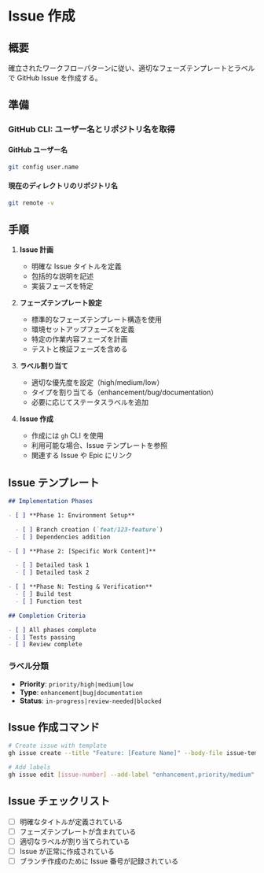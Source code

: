 # Issue 作成

## 概要

確立されたワークフローパターンに従い、適切なフェーズテンプレートとラベルで GitHub Issue を作成する。

## 準備

### GitHub CLI: ユーザー名とリポジトリ名を取得

#### GitHub ユーザー名

```bash
git config user.name
```

#### 現在のディレクトリのリポジトリ名

```bash
git remote -v
```

## 手順

1. **Issue 計画**

   - 明確な Issue タイトルを定義
   - 包括的な説明を記述
   - 実装フェーズを特定

2. **フェーズテンプレート設定**

   - 標準的なフェーズテンプレート構造を使用
   - 環境セットアップフェーズを定義
   - 特定の作業内容フェーズを計画
   - テストと検証フェーズを含める

3. **ラベル割り当て**

   - 適切な優先度を設定（high/medium/low）
   - タイプを割り当てる（enhancement/bug/documentation）
   - 必要に応じてステータスラベルを追加

4. **Issue 作成**
   - 作成には `gh` CLI を使用
   - 利用可能な場合、Issue テンプレートを参照
   - 関連する Issue や Epic にリンク

## Issue テンプレート

```markdown
## Implementation Phases

- [ ] **Phase 1: Environment Setup**

  - [ ] Branch creation (`feat/123-feature`)
  - [ ] Dependencies addition

- [ ] **Phase 2: [Specific Work Content]**

  - [ ] Detailed task 1
  - [ ] Detailed task 2

- [ ] **Phase N: Testing & Verification**
  - [ ] Build test
  - [ ] Function test

## Completion Criteria

- [ ] All phases complete
- [ ] Tests passing
- [ ] Review complete
```

### ラベル分類

- **Priority**: `priority/high|medium|low`
- **Type**: `enhancement|bug|documentation`
- **Status**: `in-progress|review-needed|blocked`

## Issue 作成コマンド

```bash
# Create issue with template
gh issue create --title "Feature: [Feature Name]" --body-file issue-template.md

# Add labels
gh issue edit [issue-number] --add-label "enhancement,priority/medium"
```

## Issue チェックリスト

- [ ] 明確なタイトルが定義されている
- [ ] フェーズテンプレートが含まれている
- [ ] 適切なラベルが割り当てられている
- [ ] Issue が正常に作成されている
- [ ] ブランチ作成のために Issue 番号が記録されている
